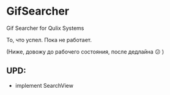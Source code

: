 # GifSearcher
Gif Searcher for Qulix Systems

То, что успел. Пока не работает. 

(Ниже, довожу до рабочего состояния, после дедлайна 😕 )
## UPD:
- implement SearchView

